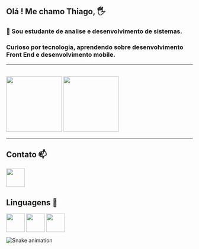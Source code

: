 ## Olá ! Me chamo Thiago, 🖐️
### 🌱 Sou estudante de analise e desenvolvimento de sistemas.<br>

### Curioso por tecnologia, aprendendo sobre desenvolvimento Front End e desenvolvimento mobile. 
<hr><br>
<img height ="150em" src="https://github-readme-stats.vercel.app/api?username=thiagodarruda&theme=tokyonight&show_icons=true">

<img height ="150em" src="https://github-readme-stats.vercel.app/api/top-langs/?username=thiagodarruda&layout=compact">
<hr>

<!--
**thiagodarruda/thiagodarruda** is a ✨ _special_ ✨ repository because its `README.md` (this file) appears on your GitHub profile.

Here are some ideas to get you started:

- 🔭 I’m currently working on ...
- 🌱 I’m currently learning ...
- 👯 I’m looking to collaborate on ...
- 🤔 I’m looking for help with ...
- 💬 Ask me about ...
- 📫 How to reach me: ...
- 😄 Pronouns: ...
- ⚡ Fun fact: ...
-->
## Contato 📫

<a href="https://www.linkedin.com/in/thiagodearruda1/">
    <img src="https://cdn.jsdelivr.net/gh/devicons/devicon/icons/linkedin/linkedin-original.svg" align="center" heigth="50" width="50">

</a>

## Linguagens 🔭
<div>

   <img src="https://cdn.jsdelivr.net/gh/devicons/devicon/icons/html5/html5-original-wordmark.svg" align="center" heigth="50" width="50">

   <img src="https://cdn.jsdelivr.net/gh/devicons/devicon/icons/css3/css3-original-wordmark.svg" align="center" heigth="50" width="50">

   <img src="https://cdn.jsdelivr.net/gh/devicons/devicon/icons/javascript/javascript-original.svg" align="center" heigth="50" width="50">

       
   ![Snake animation](https://github.com/thiagodarruda/thiagodarruda/blob/output/github-contribution-grid-snake.svg)
</div>

